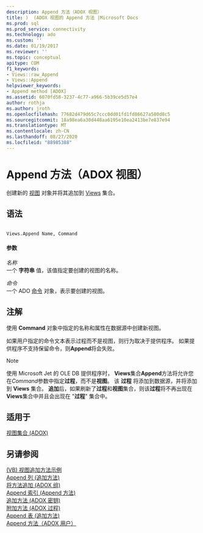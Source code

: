```yaml
---
description: Append 方法（ADOX 视图）
title: )  (ADOX 视图的 Append 方法 |Microsoft Docs
ms.prod: sql
ms.prod_service: connectivity
ms.technology: ado
ms.custom: ''
ms.date: 01/19/2017
ms.reviewer: ''
ms.topic: conceptual
apitype: COM
f1_keywords:
- Views::raw_Append
- Views::Append
helpviewer_keywords:
- Append method [ADOX]
ms.assetid: 6070fd58-3237-4c77-a966-5b39ce5d57e4
author: rothja
ms.author: jroth
ms.openlocfilehash: 77682d479d65c7ccc0dd01fd1fd86627a580d8c5
ms.sourcegitcommit: 18a98ea6a30d448aa6195e10ea2413be7e837e94
ms.translationtype: MT
ms.contentlocale: zh-CN
ms.lasthandoff: 08/27/2020
ms.locfileid: "88985388"
---
```

# <a name="append-method-adox-views"></a>Append 方法（ADOX 视图）
创建新的 [视图](./view-object-adox.md) 对象并将其追加到 [Views](./views-collection-adox.md) 集合。  
  
## <a name="syntax"></a>语法  
  
```  
  
Views.Append Name, Command  
```  
  
#### <a name="parameters"></a>参数  
 *名称*  
 一个 **字符串** 值，该值指定要创建的视图的名称。  
  
 *命令*  
 一个 ADO [命令](../ado-api/command-object-ado.md) 对象，表示要创建的视图。  
  
## <a name="remarks"></a>注解  
 使用 **Command** 对象中指定的名称和属性在数据源中创建新视图。  
  
 如果用户指定的命令文本表示过程而不是视图，则行为取决于提供程序。 如果提供程序不支持保留命令，则**Append**将会失败。  
  
> [!NOTE]
>  使用 Microsoft Jet 的 OLE DB 提供程序时， **Views**集合**Append**方法将允许您在*Command*参数中指定**过程**，而不是**视图**。 该 **过程** 将添加到数据源，并将添加到 **Views** 集合。 **追加**后，如果刷新了**过程**和**视图**集合，则该**过程**将不再出现在**Views**集合中并且会出现在 "**过程**" 集合中。  
  
## <a name="applies-to"></a>适用于  
 [视图集合 (ADOX)](./views-collection-adox.md)  
  
## <a name="see-also"></a>另请参阅  
 [ (VB) 视图追加方法示例 ](./views-append-method-example-vb.md)   
 [Append 列 (追加方法) ](./append-method-adox-columns.md)   
 [将方法追加 (ADOX 组) ](./append-method-adox-groups.md)   
 [Append 索引 (Append 方法) ](./append-method-adox-indexes.md)   
 [追加方法 (ADOX 密钥) ](./append-method-adox-keys.md)   
 [附加方法 (ADOX 过程) ](./append-method-adox-procedures.md)   
 [Append 表 (追加方法) ](./append-method-adox-tables.md)   
 [Append 方法（ADOX 用户）](./append-method-adox-users.md)